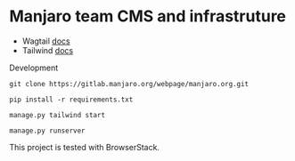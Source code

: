 # Manjaro team CMS and infrastruture

* Wagtail [docs](https://docs.wagtail.org/en/stable/)
* Tailwind [docs](https://tailwindcss.com/docs/installation)

Development 

```
git clone https://gitlab.manjaro.org/webpage/manjaro.org.git

pip install -r requirements.txt

manage.py tailwind start

manage.py runserver
```

This project is tested with BrowserStack.

